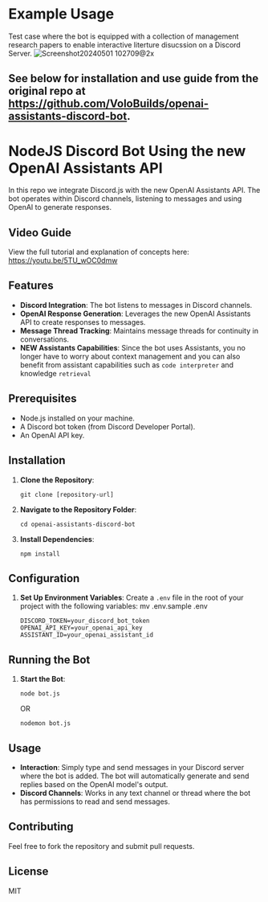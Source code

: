 # Example Usage

Test case where the bot is equipped with a collection of management research papers to enable interactive literture disucssion on a Discord Server.
![Screenshot20240501 102709@2x](https://github.com/linxule/openai-assistants-discord-bot/assets/43122877/decf90f7-99de-46ce-ba09-1d76b4f0d748)


See below for installation and use guide from the original repo at https://github.com/VoloBuilds/openai-assistants-discord-bot.
-----

# NodeJS Discord Bot Using the new OpenAI Assistants API

In this repo we integrate Discord.js with the new OpenAI Assistants API. The bot operates within Discord channels, listening to messages and using OpenAI to generate responses.

## Video Guide
View the full tutorial and explanation of concepts here:
https://youtu.be/5TU_wOC0dmw

## Features

- **Discord Integration**: The bot listens to messages in Discord channels.
- **OpenAI Response Generation**: Leverages the new OpenAI Assistants API to create responses to messages.
- **Message Thread Tracking**: Maintains message threads for continuity in conversations.
- **NEW Assistants Capabilities**: Since the bot uses Assistants, you no longer have to worry about context management and you can also benefit from assistant capabilities such as `code interpreter` and knowledge `retrieval`

## Prerequisites

- Node.js installed on your machine.
- A Discord bot token (from Discord Developer Portal).
- An OpenAI API key.

## Installation

1. **Clone the Repository**:
   ```
   git clone [repository-url]
   ```
2. **Navigate to the Repository Folder**:
   ```
   cd openai-assistants-discord-bot
   ```
3. **Install Dependencies**:
   ```
   npm install
   ```

## Configuration

1. **Set Up Environment Variables**:
   Create a `.env` file in the root of your project with the following variables:
   mv .env.sample .env 
   ```
   DISCORD_TOKEN=your_discord_bot_token
   OPENAI_API_KEY=your_openai_api_key
   ASSISTANT_ID=your_openai_assistant_id
   ```

## Running the Bot

1. **Start the Bot**:
   ```
   node bot.js
   ```
   OR
   ```
   nodemon bot.js
   ```

## Usage

- **Interaction**: Simply type and send messages in your Discord server where the bot is added. The bot will automatically generate and send replies based on the OpenAI model's output.
- **Discord Channels**: Works in any text channel or thread where the bot has permissions to read and send messages.

## Contributing

Feel free to fork the repository and submit pull requests.

## License

MIT
